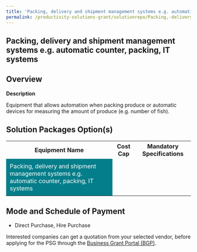 ```yaml
---
title: 'Packing, delivery and shipment management systems e.g. automatic counter, packing, IT systems'
permalink: /productivity-solutions-grant/solutionrepo/Packing,-delivery-and-shipment-management-systems-eg-automatic-counter,-packing,-IT-systems
---
```


## Packing, delivery and shipment management systems e.g. automatic counter, packing, IT systems

## Overview

**Description**

Equipment that allows automation when packing produce or automatic devices for measuring the amount of produce (e.g. number of fish).

## Solution Packages Option(s)

<table>
<tr>
<th><b>Equipment Name</b></th>
<th><b>Cost Cap</b></th>
<th><b>Mandatory Specifications</b></th>
</tr>
<tr>
<td style='padding: 10px; background-color: #037E8A; color: #FFFFFF;'>Packing, delivery and shipment management systems e.g. automatic counter, packing, IT systems</td>
<td style='padding: 10px;'></td>
<td style='padding: 10px;'></td>
</tr>
</table>

## Mode and Schedule of Payment

 - Direct Purchase, Hire Purchase

Interested companies can get a quotation from your selected vendor, before applying for the PSG through the <a href='https://www.businessgrants.gov.sg/' target='_blank' rel='noopener'>Business Grant Portal (BGP)</a>.

<script src="/jquery/resize-tables.js"></script>
